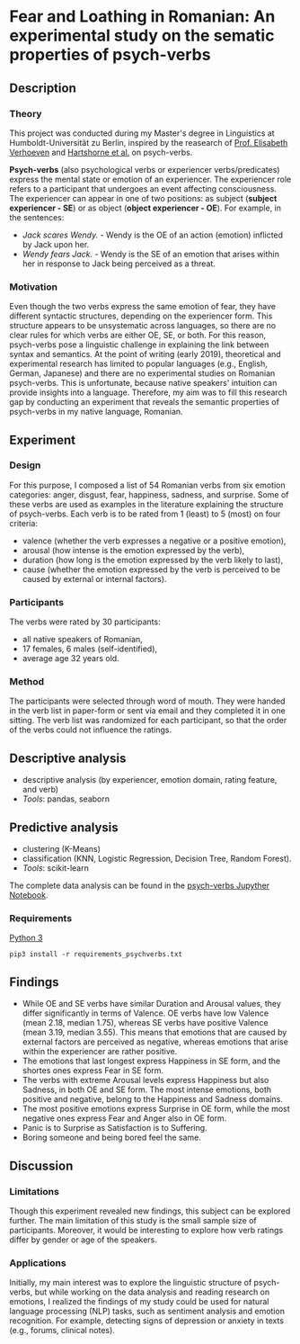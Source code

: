 # Fear and Loathing in Romanian: An experimental study on the sematic properties of psych-verbs


## Description
### Theory
This project was conducted during my Master's degree in Linguistics at Humboldt-Universität zu Berlin, inspired by the reasearch of [Prof. Elisabeth Verhoeven](https://www2.hu-berlin.de/experiencer/alternation/en/index.html) and [Hartshorne et al.](https://www.researchgate.net/publication/308761372_Psych_verbs_the_linking_problem_and_the_acquisition_of_language) on psych-verbs. 

**Psych-verbs** (also psychological verbs or experiencer verbs/predicates) express the mental state or emotion of an experiencer. The experiencer role refers to a participant that undergoes an event affecting consciousness. The experiencer can appear in one of two positions: as subject (**subject experiencer - SE**) or as object (**object experiencer - OE**). For example, in the sentences:

- *Jack scares Wendy.* - Wendy is the OE of an action (emotion) inflicted by Jack upon her.
- *Wendy fears Jack.* - Wendy is the SE of an emotion that arises within her in response to Jack being perceived as a threat. 

### Motivation
Even though the two verbs express the same emotion of fear, they have different syntactic structures, depending on the experiencer form. This structure appears to be unsystematic across languages, so there are no clear rules for which verbs are either OE, SE, or both. For this reason, psych-verbs pose a linguistic challenge in explaining the link between syntax and semantics. At the point of writing (early 2019), theoretical and experimental research has limited to popular languages (e.g., English, German, Japanese) and there are no experimental studies on Romanian psych-verbs. This is unfortunate, because native speakers' intuition can provide insights into a language. Therefore, my aim was to fill this research gap by conducting an experiment that reveals the semantic properties of psych-verbs in my native language, Romanian.

## Experiment
### Design
For this purpose, I composed a list of 54 Romanian verbs from six emotion categories: anger, disgust, fear, happiness, sadness, and surprise. Some of these verbs are used as examples in the literature explaining the structure of psych-verbs. Each verb is to be rated from 1 (least) to 5 (most) on four criteria: 
- valence (whether the verb expresses a negative or a positive emotion),
- arousal (how intense is the emotion expressed by the verb), 
- duration (how long is the emotion expressed by the verb likely to last), 
- cause (whether the emotion expressed by the verb is perceived to be caused by external or internal factors). 
### Participants
The verbs were rated by 30 participants:
- all native speakers of Romanian,
- 17 females, 6 males (self-identified),
- average age 32 years old.
### Method
The participants were selected through word of mouth. They were handed in the verb list in paper-form or sent via email and they completed it in one sitting. The verb list was randomized for each participant, so that the order of the verbs could not influence the ratings. 

## Descriptive analysis
- descriptive analysis (by experiencer, emotion domain, rating feature, and verb)
- *Tools*: pandas, seaborn

## Predictive analysis
- clustering (K-Means)
- classification (KNN, Logistic Regression, Decision Tree, Random Forest).
- *Tools*: scikit-learn 
 
The complete data analysis can be found in the [psych-verbs Jupyther Notebook](https://github.com/lorenanda/psych-verbs/blob/master/psych-verbs.ipynb).
### Requirements
[Python 3](https://www.python.org/downloads/)
~~~ 
pip3 install -r requirements_psychverbs.txt
~~~

## Findings
- While OE and SE verbs have similar Duration and Arousal values, they differ significantly in terms of Valence. OE verbs have low Valence (mean 2.18, median 1.75), whereas SE verbs have positive Valence (mean 3.19, median 3.55). This means that emotions that are caused by external factors are perceived as negative, whereas emotions that arise within the experiencer are rather positive.
- The emotions that last longest express Happiness in SE form, and the shortes ones express Fear in SE form.
- The verbs with extreme Arousal levels express Happiness but also Sadness, in both OE and SE form. The most intense emotions, both positive and negative, belong to the Happiness and Sadness domains.
- The most positive emotions express Surprise in OE form, while the most negative ones express Fear and Anger also in OE form.
- Panic is to Surprise as Satisfaction is to Suffering. 
- Boring someone and being bored feel the same.

## Discussion
### Limitations
Though this experiment revealed new findings, this subject can be explored further. The main limitation of this study is the small sample size of participants. Moreover, it would be interesting to explore how verb ratings differ by gender or age of the speakers.
### Applications
Initially, my main interest was to explore the linguistic structure of psych-verbs, but while working on the data analysis and reading research on emotions, I realized the findings of my study could be used for natural language processing (NLP) tasks, such as sentiment analysis and emotion recognition. For example, detecting signs of depression or anxiety in texts (e.g., forums, clinical notes).
